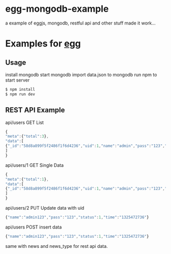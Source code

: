 # egg-mongodb-example
a example of eggjs, mongodb, restful api and other stuff made it work...

# Examples for [egg](https://github.com/eggjs/egg/)

## Usage

install mongodb
start mongodb
import data.json to mongodb
run npm to start server

```bash
$ npm install
$ npm run dev
```

## REST API Example

api/users GET List

```javascript
{
"meta":{"total":3},
"data":[
{"_id":"58d8a899f5f2486f1f6d4236","uid":1,"name":"admin","pass":"123","status":1,"time":"1325472736"},{"_id":"58db7828a14b14815447cf33","name":"sdf","pass":"123","status":1,"time":"1325472736","uid":3,"__v":0},{"_id":"58db7d3bcee4d48df6f5bdfd","name":"sdddf","pass":"123","status":1,"time":"1325472736","uid":4,"__v":0}
]
}
```

api/users/1 GET Single Data

```javascript
{
"meta":{"total":1},
"data":[
{"_id":"58d8a899f5f2486f1f6d4236","uid":1,"name":"admin","pass":"123","status":1,"time":"1325472736"}
]
}
```

api/users/2 PUT Update data with uid

```javascript
{"name":"admin123","pass":"123","status":1,"time":"1325472736"}
```

api/users POST insert data

```javascript
{"name":"admin123","pass":"123","status":1,"time":"1325472736"}
```

same with news and news_type for rest api data.
